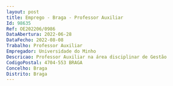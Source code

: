```yaml
--- 
layout: post
title: Emprego - Braga - Professor Auxiliar
Id: 98635
Ref: OE202206/0986
DataAbertura: 2022-06-28
DataFecho: 2022-08-08
Trabalho: Professor Auxiliar
Empregador: Universidade do Minho
Descricao: Professor Auxiliar na área disciplinar de Gestão
CodigoPostal: 4704-553 BRAGA
Concelho: Braga
Distrito: Braga
--- 
```

